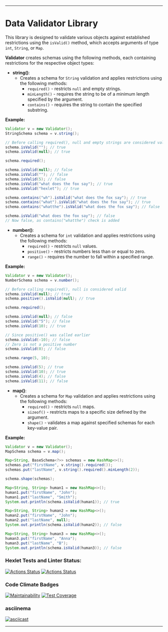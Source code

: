
---

# Data Validator Library

This library is designed to validate various objects against established restrictions using the `isValid()` method, which accepts arguments of type `int`, `String`, or `Map`.

**Validator** creates schemas using the following methods, each containing restrictions for the respective object types:

- **string()**:
  - Creates a schema for `String` validation and applies restrictions using the following methods:
    - `required()` - restricts `null` and empty strings.
    - `minLength()` - requires the string to be of a minimum length specified by the argument.
    - `contains()` - requires the string to contain the specified substring.

**Example:**

```java
Validator v = new Validator();
StringSchema schema = v.string();

// Before calling required(), null and empty strings are considered valid
schema.isValid(""); // true
schema.isValid(null); // true

schema.required();

schema.isValid(null); // false
schema.isValid(""); // false
schema.isValid(5); // false
schema.isValid("what does the fox say"); // true
schema.isValid("hexlet"); // true

schema.contains("wh").isValid("what does the fox say"); // true
schema.contains("what").isValid("what does the fox say"); // true
schema.contains("whatthe").isValid("what does the fox say"); // false

schema.isValid("what does the fox say"); // false
// Now false, as contains("whatthe") check is added
```

- **number()**:
  - Creates a schema for `int` validation and applies restrictions using the following methods:
    - `required()` - restricts `null` values.
    - `positive()` - restricts numbers less than or equal to zero.
    - `range()` - requires the number to fall within a specified range.

**Example:**

```java
Validator v = new Validator();
NumberSchema schema = v.number();

// Before calling required(), null is considered valid
schema.isValid(null); // true
schema.positive().isValid(null); // true

schema.required();

schema.isValid(null); // false
schema.isValid("5"); // false
schema.isValid(10); // true

// Since positive() was called earlier
schema.isValid(-10); // false
// Zero is not a positive number
schema.isValid(0); // false

schema.range(5, 10);

schema.isValid(5); // true
schema.isValid(10); // true
schema.isValid(4); // false
schema.isValid(11); // false
```

- **map()**:
  - Creates a schema for `Map` validation and applies restrictions using the following methods:
    - `required()` - restricts `null` maps.
    - `sizeof()` - restricts maps to a specific size defined by the argument.
    - `shape()` - validates a map against specified schemas for each key-value pair.

**Example:**

```java
Validator v = new Validator();
MapSchema schema = v.map();

Map<String, BaseSchema<?>> schemas = new HashMap<>();
schemas.put("firstName", v.string().required());
schemas.put("lastName", v.string().required().minLength(2));

schema.shape(schemas);

Map<String, String> human1 = new HashMap<>();
human1.put("firstName", "John");
human1.put("lastName", "Smith");
System.out.println(schema.isValid(human1)); // true

Map<String, String> human2 = new HashMap<>();
human2.put("firstName", "John");
human2.put("lastName", null);
System.out.println(schema.isValid(human2)); // false

Map<String, String> human3 = new HashMap<>();
human3.put("firstName", "Anna");
human3.put("lastName", "B");
System.out.println(schema.isValid(human3)); // false
```

### Hexlet Tests and Linter Status:
[![Actions Status](https://github.com/Grand9/java-project-78/actions/workflows/hexlet-check.yml/badge.svg)](https://github.com/Grand9/java-project-78/actions)
[![Actions Status](https://github.com/Grand9/java-project-78/actions/workflows/ci.yml/badge.svg)](https://github.com/Grand9/java-project-78/actions)
### Code Climate Badges
[![Maintainability](https://api.codeclimate.com/v1/badges/23b8ae5fdd3689fd8835/maintainability)](https://codeclimate.com/github/Grand9/java-project-78/maintainability)
[![Test Coverage](https://api.codeclimate.com/v1/badges/23b8ae5fdd3689fd8835/test_coverage)](https://codeclimate.com/github/Grand9/java-project-78/test_coverage)
### asciinema
[![asciicast](https://asciinema.org/a/NtQ6xBownxYFN2H8WEffvtcS1.svg)](https://asciinema.org/a/NtQ6xBownxYFN2H8WEffvtcS1)

---
